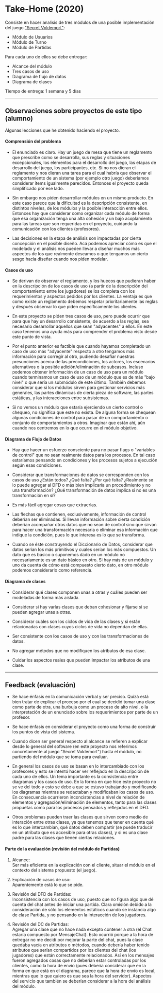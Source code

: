 # Take-Home (2020)

Consiste en hacer analisis de tres módulos de una posible implementación del juego ["Secret Voldemort"](https://thecraftyplayers.com/2017/02/22/secret-voldemort/):

* Módulo de Usuarios
* Módulo de Turno
* Módulo de Partidas

Para cada uno de ellos se debe entregar:

- Alcance del módulo
- Tres casos de uso
- Diagrama de flujo de datos
- Diagrama de clases

Tiempo de entrega: 1 semana y 5 días

---

## Observaciones sobre proyectos de este tipo (alumno)

Algunas lecciones que he obtenido haciendo el proyecto.  

#### Comprensión del problema  

- El enunciado es claro. Hay un juego de mesa que tiene un reglamento que prescribe como se desarrolla, sus reglas y situaciones excepcionales, los elementos para el desarrollo del juego, las etapas de desarrollo del juego, los participantes, etc. Si no nos dieran el reglamento y nos dieran una tarea para el cual habría que observar el comportamiento de un sistema (por ejemplo otro juego) deberíamos considerar ítems igualmente parecidos. Entonces el proyecto queda simplificado por ese lado.  

- Sin embargo nos piden desarrollar módulos en un mismo producto. En este caso parece que la dificultad es la descripción consistente, en distintos niveles, de los módulos y la posible interacción entre ellos. Entonces hay que considerar como organizar cada módulo de forma que esa organización tenga una alta cohesión y un bajo acoplamiento para las tareas que son requeridas en el proyecto, cuidando la comunicación con los clientes (profesores).  

- Las decisiones en la etapa de análisis son impactadas por cierta concepción en el posible diseño. Acá podemos apreciar cómo es que el modelado y el análisis nos pueden llevar a diseñar muchos más aspectos de los que realmente deseamos o que tengamos un cierto sesgo hacia diseñar cuando nos piden modelar.  

#### Casos de uso  

- Se derivan de observar el reglamento, y los huecos que pudieran haber en la descripción de los casos de uso (a partir de la descripción del comportamiento entre los jugadores) se los completa con los requerimientos y aspectos pedidos por los clientes. La ventaja es que como existe un reglamento debemos respetar prioritariamente las reglas y después observar lo que piden específicamente los clientes.  

- En este proyecto se piden tres casos de uso, pero puede ocurrir que para que hay un desarrollo consistente, de acuerdo a las reglas, sea necesario desarrollar aquellos que sean "adyacentes" a ellos. En este caso tenemos una ayuda más para comprender el problema visto desde este punto de vista.  

- Por el punto anterior es factible que cuando hayamos completado un caso de uso más "adyacente" respecto a otro tengamos más información para corregir al otro, pudiendo desafiar nuestras presunciones acerca de las precondiciones, los actores, los escenarios alternativos o la posible adición/eliminación de subcasos. Incluso podemos obtener información de un caso de uso para un módulo cuando terminamos un caso de uso de un módulo que es de más "bajo nivel" o que sería un submódulo de este último. También debemos considerar que si los módulos sirven para gestionar servicios más generales, las partes dinámicas de cierta pieza de software, las partes estáticas, y las interacciones entre subsistemas.  

- Si no vemos un módulo que estaría ejerciendo un cierto control o chequeo, no significa que este no exista. De alguna forma se chequean algunas condiciones de control para pasar de un comportamiento o conjunto de comportamientos a otros. Imaginar que están ahí, aún cuando nos centremos en lo que ocurre en el módulo objetivo.  

#### Diagrama de Flujo de Datos  

- Hay que hacer un esfuerzo consciente para no pasar flags o "variables de control" que no sean realmente datos para los procesos. En tal caso estaríamos pensando en condiciones y los procesos sujetos a ejecución según esas condiciones.  

- Considerar que transformaciones de datos se corresponden con los casos de uso ¿Están todos? ¿Qué falta? ¿Por qué falta? ¿Realmente se lo puede agregar al DFD o más bien implicaría un procedimiento y no una transformación? ¿Qué transformación de datos implica si no es una transformación en sí?

- Es más fácil agregar cosas que extraerlas.  

- Las flechas que contienen, exclusivamente, información de control deberían ser eliminadas. Si llevan información sobre cierta condición deberían acompañar otros datos que no sean de control sino que sirvan para hacer una transformación necesaria o eliminar esa información que indique la condición, pues lo que interesa es lo que se transforma.  

- Cuando se éste construyendo el Diccionario de Datos, considerar que datos serían los más primitivos y cuales serían los más compuestos. Un dato que es básico o suponemos dado en un módulo no necesariamente es un dato básico en otro. Si hay más de un módulo y uno da cuenta de cómo está compuesto cierto dato, en otro módulo podemos considerarlo como referencia. 

#### Diagrama de clases  

- Considerar qué clases componen unas a otras y cuáles pueden ser modeladas de forma más aislada.  

- Considerar si hay varías clases que deban cohesionar y fijarse si se pueden agregar unas a otras.  

- Considerar cuáles son los ciclos de vida de las clases y si están relacionadas con clases cuyos ciclos de vida no dependan de ellas.  

- Ser consistente con los casos de uso y con las transformaciones de datos.  

- No agregar métodos que no modifiquen los atributos de esa clase.  

- Cuidar los aspectos reales que pueden impactar los atributos de una clase.  

---

## Feedback (evaluación)

* Se hace énfasis en la comunicación verbal y ser preciso. Quizá está bien tratar de explicar el proceso por el cual se decidió tomar una clase como parte de otra, una burbuja como un proceso de alto nivel, o la interpretación de un enunciado sobre los requerimientos por parte de un profesor.  

* Se hace énfasis en considerar el proyecto como una forma de construir los puntos de vista del sistema.  

* Cuando dicen ser general respecto al alcance se refieren a explicar desde lo general del software (en este proyecto nos referimos concretamente al juego "Secret Voldemort") hasta el módulo, no partiendo del módulo que se toma para evaluar.  

* En general los casos de uso se basan en lo intercambiado con los profesores y esto se intentó hacer ver reflejado en la descripción de cada uno de ellos. Un tema importante es la consistencia entre diagramas y los casos de uso. En la forma en que hice este proyecto no se ve del todo y esto se debe a que se estuvo trabajando y modificando los diagramas mientras se redactaban y modificaban los casos de uso. En consecuencia ocurrieron inconcistencias a nivel de relación de elementos y agregación/eliminación de elementos, tanto para las clases propuetas como para los procesos pensados y reflejados en el DFD.  

* Otros problemas pueden traer las clases que sirven como medio de interación entre otras clases, ya que tenemos que tener en cuenta qué es lo que intercambian, qué datos deben compartir (se puede traducir en un atributo que es accesible para otras clases), y si es una clase padre para las clases que tienen ciertas relaciones.  

#### Parte de la evaluación (revisión del módulo de Partidas)

1. Alcance:  
Ser más eficiente en la explicación con el cliente, situar el módulo en el contexto del sistema propuesto (el juego).  

2. Explicación de casos de uso:  
Aparentemente está lo que se pide.  

3. Revisión del DFD de Partidas:  
Inconsistencia con los casos de uso, puesto que no figura algo que dé cuenta del chat antes de iniciar una partida. Clara omisión debido a la consideración de sólo los elementos estáticos cuando se instancia algo de clase Partida, y no pensando en la interacción de los jugadores.  

4. Revisión del DC de Partidas:  
Agregar una clase que no hace nada excepto contener a otra (el Chat estaría compuesto por MensajeChat). Esto ocurrió porque a la hora de entregar no me decidí por mejorar la parte del chat, pues la clase quedaba vacía en atributos o métodos, cuando debería haber tenido atributos que serían compartidos por los clientes del chat (los jugadores) que están correctamente relacionados. Así en los mensajes fueron agregados cosas que no deberían estar controladas por los clientes, como la hora de envío (pues debería considerar que en la forma en que está en el diagrama, parece que la hora de envío es local, mientras que lo que quiero es que sea la hora del servidor). Aspectos del servicio que también se deberían considerar a la hora del análisis del módulo.  
